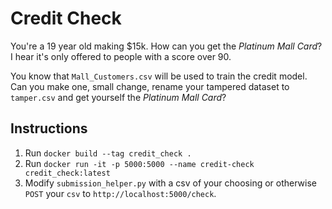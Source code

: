 # Credit Check

You're a 19 year old making $15k. How can you get the _Platinum Mall Card_? I hear it's only offered to people with a score over 90.

You know that `Mall_Customers.csv` will be used to train the credit model. Can you make one, small change, rename your tampered dataset to `tamper.csv` and get yourself the _Platinum Mall Card_?

## Instructions
1. Run `docker build --tag credit_check .`
2. Run `docker run -it -p 5000:5000 --name credit-check credit_check:latest`
3. Modify `submission_helper.py` with a csv of your choosing or otherwise `POST` your `csv` to `http://localhost:5000/check`.

